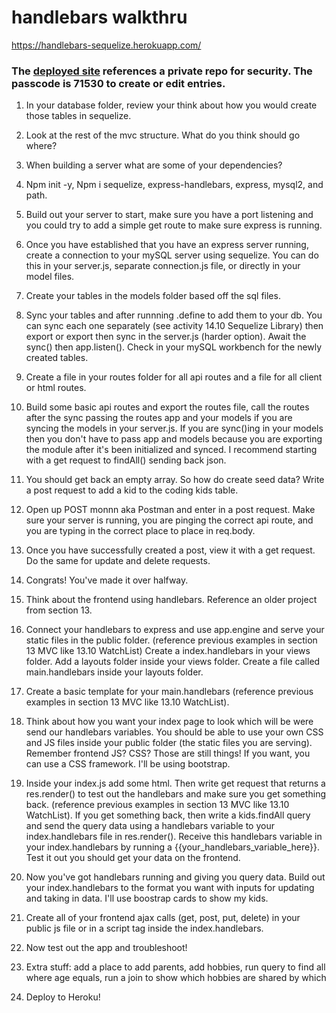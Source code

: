 # handlebars walkthru

https://handlebars-sequelize.herokuapp.com/

### The [deployed site](https://handlebars-sequelize.herokuapp.com/) references a private repo for security. The passcode is 71530 to create or edit entries.


1) In your database folder, review your think about how you would create those tables in sequelize.

2) Look at the rest of the mvc structure. What do you think should go where?

4) When building a server what are some of your dependencies?

5) Npm init -y, Npm i sequelize, express-handlebars, express, mysql2, and path.

6) Build out your server to start, make sure you have a port listening and you could try to add a simple get route to make sure express is running.

7) Once you have established that you have an express server running, create a connection to your mySQL server using sequelize. You can do this in your server.js, separate connection.js file, or directly in your model files.

8) Create your tables in the models folder based off the sql files.

9) Sync your tables and after runnning .define to add them to your db. You can sync each one separately (see activity 14.10 Sequelize Library) then export or export then sync in the server.js (harder option). Await the sync() then app.listen(). Check in your mySQL workbench for the newly created tables.

10) Create a file in your routes folder for all api routes and a file for all client or html routes.

11) Build some basic api routes and export the routes file, call the routes after the sync passing the routes app and your models if you are syncing the models in your server.js. If you are sync()ing in your models then you don't have to pass app and models because you are exporting the module after it's been initialized and synced. I recommend starting with a get request to findAll() sending back json.

12) You should get back an empty array. So how do create seed data? Write a post request to add a kid to the coding kids table.

13) Open up POST monnn aka Postman and enter in a post request. Make sure your server is running, you are pinging the correct api route, and you are typing in the correct place to place in req.body.

14) Once you have successfully created a post, view it with a get request. Do the same for update and delete requests.

15) Congrats! You've made it over halfway.

16) Think about the frontend using handlebars. Reference an older project from section 13.

17) Connect your handlebars to express and use app.engine and serve your static files in the public folder. (reference previous examples in section 13 MVC like 13.10 WatchList) Create a index.handlebars in your views folder. Add a layouts folder inside your views folder. Create a file called main.handlebars inside your layouts folder.  

18) Create a basic template for your main.handlebars (reference previous examples in section 13 MVC like 13.10 WatchList).

19) Think about how you want your index page to look which will be were send our handlebars variables. You should be able to use your own CSS and JS files inside your public folder (the static files you are serving). Remember frontend JS? CSS? Those are still things! If you want, you can use a CSS framework. I'll be using bootstrap.

20) Inside your index.js add some html. Then write get request that returns a res.render() to test out the handlebars and make sure you get something back. (reference previous examples in section 13 MVC like 13.10 WatchList). If you get something back, then write a kids.findAll query and send the query data using a handlebars variable to your index.handlebars file in res.render(). Receive this handlebars variable in your index.handlebars by  running a {{your_handlebars_variable_here}}. Test it out you should get your data on the frontend.

21) Now you've got handlebars running and giving you query data. Build out your index.handlebars to the format you want with inputs for updating and taking in data. I'll use boostrap cards to show my kids. 

22) Create all of your frontend ajax calls (get, post, put, delete) in your public js file or in a script tag inside the index.handlebars.

23) Now test out the app and troubleshoot!

24) Extra stuff: add a place to add parents, add hobbies, run query to find all where age equals, run a join to show which hobbies are shared by which

25) Deploy to Heroku!






